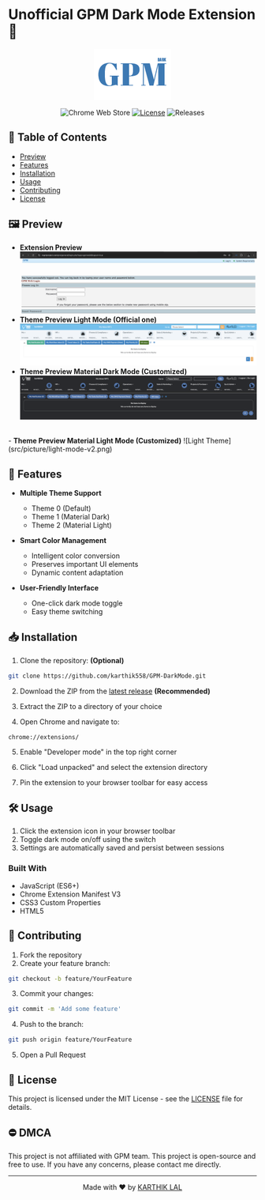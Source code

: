 # Unofficial GPM Dark Mode Extension 🌙

<div align="center">

![GPM Dark Mode Logo](icons/logo1.png)

![Chrome Web Store](https://img.shields.io/badge/chrome-extension-orange.svg)
[![License](https://img.shields.io/badge/license-MIT-green.svg)](LICENSE)
![Releases](https://img.shields.io/github/release/karthik558/GPM-DarkMode?)

</div>

## 📖 Table of Contents

- [Preview](#-preview)
- [Features](#-features)
- [Installation](#-installation)
- [Usage](#️️-usage)
- [Contributing](#-contributing)
- [License](#-license)

## 🖼️ Preview

- <b> Extension Preview </b>
![GPM Dark Mode Preview](src/video/dark-enable.gif)
  </br>
- <b> Theme Preview Light Mode (Official one)</b>
![Light Theme](src/picture/light-mode.png)
  </br>
- <b> Theme Preview Material Dark Mode (Customized)</b>
![Dark Theme](src/picture/dark-mode.png)
</br>
- <b> Theme Preview Material Light Mode (Customized)</b>
![Light Theme](src/picture/light-mode-v2.png)
<br>

## 🌟 Features

- **Multiple Theme Support**

  - Theme 0 (Default)
  - Theme 1 (Material Dark)
  - Theme 2 (Material Light)

- **Smart Color Management**

  - Intelligent color conversion
  - Preserves important UI elements
  - Dynamic content adaptation

- **User-Friendly Interface**
  - One-click dark mode toggle
  - Easy theme switching

## 📥 Installation

1. Clone the repository: <b> (Optional) </b>

```bash
git clone https://github.com/karthik558/GPM-DarkMode.git
```

2. Download the ZIP from the [latest release](https://github.com/karthik558/GPM-DarkMode/releases) <b> (Recommended) </b>

3. Extract the ZIP to a directory of your choice

4. Open Chrome and navigate to:

```
chrome://extensions/
```

5. Enable "Developer mode" in the top right corner

6. Click "Load unpacked" and select the extension directory

7. Pin the extension to your browser toolbar for easy access

## 🛠️ Usage

1. Click the extension icon in your browser toolbar
2. Toggle dark mode on/off using the switch
3. Settings are automatically saved and persist between sessions

### Built With

- JavaScript (ES6+)
- Chrome Extension Manifest V3
- CSS3 Custom Properties
- HTML5

## 🤝 Contributing

1. Fork the repository
2. Create your feature branch:

```bash
git checkout -b feature/YourFeature
```

3. Commit your changes:

```bash
git commit -m 'Add some feature'
```

4. Push to the branch:

```bash
git push origin feature/YourFeature
```

5. Open a Pull Request

## 📝 License

This project is licensed under the MIT License - see the [LICENSE](LICENSE) file for details.

## ⛔️ DMCA

This project is not affiliated with GPM team. This project is open-source and free to use. If you have any concerns, please contact me directly.

---

<div align="center">

Made with ❤️ by [KARTHIK LAL](https://karthiklal.in)

</div>
